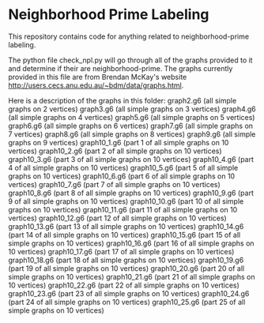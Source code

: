 # Neighborhood Prime Labeling
This repository contains code for anything related to neighborhood-prime labeling.

The python file check_npl.py will go through all of the graphs provided to it and determine if their are neighborhood-prime. 
The graphs currently provided in this file are from Brendan McKay's website http://users.cecs.anu.edu.au/~bdm/data/graphs.html.

Here is a description of the graphs in this folder:
graph2.g6 (all simple graphs on 2 vertices)
graph3.g6 (all simple graphs on 3 vertices)
graph4.g6 (all simple graphs on 4 vertices)
graph5.g6 (all simple graphs on 5 vertices)
graph6.g6 (all simple graphs on 6 vertices)
graph7.g6 (all simple graphs on 7 vertices)
graph8.g6 (all simple graphs on 8 vertices)
graph9.g6 (all simple graphs on 9 vertices)
graph10_1.g6 (part 1 of all simple graphs on 10 vertices)
graph10_2.g6 (part 2 of all simple graphs on 10 vertices)
graph10_3.g6 (part 3 of all simple graphs on 10 vertices)
graph10_4.g6 (part 4 of all simple graphs on 10 vertices)
graph10_5.g6 (part 5 of all simple graphs on 10 vertices)
graph10_6.g6 (part 6 of all simple graphs on 10 vertices)
graph10_7.g6 (part 7 of all simple graphs on 10 vertices)
graph10_8.g6 (part 8 of all simple graphs on 10 vertices)
graph10_9.g6 (part 9 of all simple graphs on 10 vertices)
graph10_10.g6 (part 10 of all simple graphs on 10 vertices)
graph10_11.g6 (part 11 of all simple graphs on 10 vertices)
graph10_12.g6 (part 12 of all simple graphs on 10 vertices)
graph10_13.g6 (part 13 of all simple graphs on 10 vertices)
graph10_14.g6 (part 14 of all simple graphs on 10 vertices)
graph10_15.g6 (part 15 of all simple graphs on 10 vertices)
graph10_16.g6 (part 16 of all simple graphs on 10 vertices)
graph10_17.g6 (part 17 of all simple graphs on 10 vertices)
graph10_18.g6 (part 18 of all simple graphs on 10 vertices)
graph10_19.g6 (part 19 of all simple graphs on 10 vertices)
graph10_20.g6 (part 20 of all simple graphs on 10 vertices)
graph10_21.g6 (part 21 of all simple graphs on 10 vertices)
graph10_22.g6 (part 22 of all simple graphs on 10 vertices)
graph10_23.g6 (part 23 of all simple graphs on 10 vertices)
graph10_24.g6 (part 24 of all simple graphs on 10 vertices)
graph10_25.g6 (part 25 of all simple graphs on 10 vertices)
